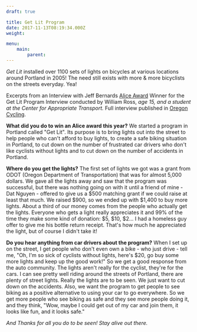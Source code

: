 ```yaml
---
draft: true

title: Get Lit Program
date: 2017-11-13T08:19:34.000Z
weight: 

menu:
    main:
        parent: 
---
```


_Get Lit_ installed over 1100 sets of lights on bicycles at various locations around Portland in 2005! The need still exists with more & more bicyclists on the streets everyday. Yea!

Excerpts from an Interview
with Jeff Bernards
[Alice Award](http://www.bta4bikes.org/alice/) Winner for the Get Lit Program
Interview conducted by William Ross, _age 15, and_
_a student at the Center for Appropriate Transport._
Full interview published in [Oregon Cycling](http://www.efn.org/%7Ecat/ocycling/index.php?Vol_15_No._2_April_06:Alice_B_Toeclips_Interview%3A_Jeff_Bernards).

**What did you do to win an Alice award this year?**
We started a program in Portland called "Get Lit". Its purpose is to bring lights out into the street to help people who can't afford to buy lights, to create a safe biking situation in Portland, to cut down on the number of frustrated car drivers who don't like cyclists without lights and to cut down on the number of accidents in Portland.

**Where do you get the lights?**
The first set of lights we got was a grant from ODOT (Oregon Department of Transportation) that was for almost 5,000 dollars. We gave all the lights away and saw that the program was successful, but there was nothing going on with it until a friend of mine - Dat Nguyen - offered to give us a $500 matching grant if we could raise at least that much. We raised $900, so we ended up with $1,400 to buy more lights. About a third of our money comes from the people who actually get the lights. Everyone who gets a light really appreciates it and 99% of the time they make some kind of donation: $5, $10, $2... I had a homeless guy offer to give me his bottle return receipt. That's how much he appreciated the light, but of course I didn't take it!

**Do you hear anything from car drivers about the program?**
When I set up on the street, I get people who don't even own a bike - who just drive - tell me, "Oh, I'm so sick of cyclists without lights, here's $20, go buy some more lights and keep up the good work!" So we get a good response from the auto community. The lights aren't really for the cyclist, they're for the cars. I can see pretty well riding around the streets of Portland, there are plenty of street lights. Really the lights are to be seen. We just want to cut down on the accidents. Also, we want the program to get people to see biking as a positive alternative to using your car to go everywhere. So we get more people who see biking as safe and they see more people doing it, and they think, "Wow, maybe I could get out of my car and join them, it looks like fun, and it looks safe."


_And Thanks for all you do to be seen! Stay alive out there._
